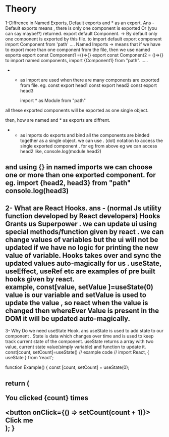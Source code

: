 # Theory 
1-Diffrence in Named Exports, Default exports and * as an export.
Ans - Default exports means , there is only one component is exported Or (you can say maybe!?) returned.
export default Component. -> By default only one component is exported by this file.
to import default export component
import Component from 'path'
....
Named Imports -> means that if we have to export more than one component from the file, then we use named exports 
export const Component1 =()=>{}
export const Component2 = ()=>{}
to import named components,
import {Component1} from "path".
.....
- * as import are used when there are many components are exported from file.
eg. const export head1
    const export head2
    const export head3

    import * as Module from "path"

all these exported components will be exported as one single object.

then, how are named and * as exports are diffrent.
- * as imports do exports and bind all the components are binded together as a single object.
we can use . (dot) notation to access the single exported component .
for eg from above eg we can access head2 like, console.log(module.head2)

and using {} in named imports we can choose one or more than one exported component. 
for eg. import {head2, head3} from "path"
console.log(head3)
---------------------------------------------------------------

2- What are React Hooks.
ans - (normal Js utility function developed by React developers)
Hooks Grants us Superpower . we can update ui using special methods/function given by react . we can change values of variables but the ui will not be updated if we have no logic for printing the new value of variable. Hooks takes over and sync the updated values auto-magically for us .
useState, useEffect, useRef etc are examples of pre built hooks given by react.  
example, const[value, setValue ]=useState(0)
value is our variable and setValue is used to update the value , so react when the value is changed then whereEver Value is present in the DOM it will be updated auto-magically.
-----------------------------------------------------------------------

3- Why Do we need useState Hook.
ans useState is used to add state to our component . State is data which changes over time and is used to keep track current state of the component. useState returns a array with two value, current state value(simply variable) and function to update it.
const[count, setCount]=useState()
// example code //
import React, { useState } from 'react';

function Example() {
  const [count, setCount] = useState(0);

  return (
    <div>
      <p>You clicked {count} times</p>
      <button onClick={() => setCount(count + 1)}>
        Click me
      </button>
    </div>
  );
}
------------------------------------------------------------------------------------
